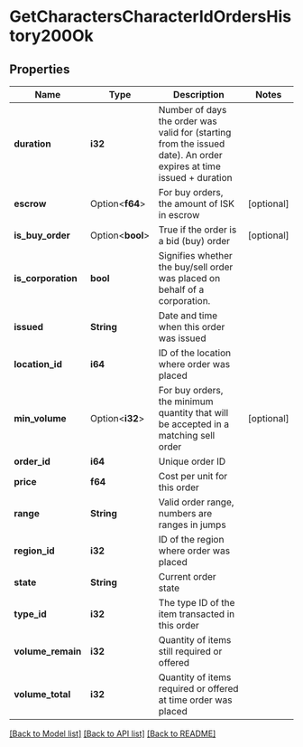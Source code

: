 # GetCharactersCharacterIdOrdersHistory200Ok

## Properties

Name | Type | Description | Notes
------------ | ------------- | ------------- | -------------
**duration** | **i32** | Number of days the order was valid for (starting from the issued date). An order expires at time issued + duration | 
**escrow** | Option<**f64**> | For buy orders, the amount of ISK in escrow | [optional]
**is_buy_order** | Option<**bool**> | True if the order is a bid (buy) order | [optional]
**is_corporation** | **bool** | Signifies whether the buy/sell order was placed on behalf of a corporation. | 
**issued** | **String** | Date and time when this order was issued | 
**location_id** | **i64** | ID of the location where order was placed | 
**min_volume** | Option<**i32**> | For buy orders, the minimum quantity that will be accepted in a matching sell order | [optional]
**order_id** | **i64** | Unique order ID | 
**price** | **f64** | Cost per unit for this order | 
**range** | **String** | Valid order range, numbers are ranges in jumps | 
**region_id** | **i32** | ID of the region where order was placed | 
**state** | **String** | Current order state | 
**type_id** | **i32** | The type ID of the item transacted in this order | 
**volume_remain** | **i32** | Quantity of items still required or offered | 
**volume_total** | **i32** | Quantity of items required or offered at time order was placed | 

[[Back to Model list]](../README.md#documentation-for-models) [[Back to API list]](../README.md#documentation-for-api-endpoints) [[Back to README]](../README.md)


